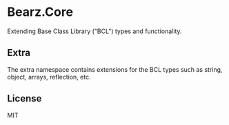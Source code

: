 # Bearz.Core

Extending Base Class Library ("BCL") types and functionality.

## Extra

The extra namespace contains extensions for the BCL types such as string, object,
arrays, reflection, etc. 


## License 

MIT
